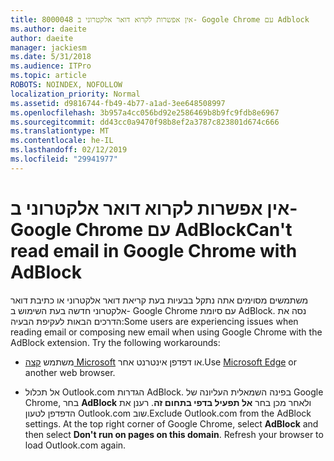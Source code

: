 ```yaml
---
title: 8000048 אין אפשרות לקרוא דואר אלקטרוני ב- Gogole Chrome עם Adblock
ms.author: daeite
author: daeite
manager: jackiesm
ms.date: 5/31/2018
ms.audience: ITPro
ms.topic: article
ROBOTS: NOINDEX, NOFOLLOW
localization_priority: Normal
ms.assetid: d9816744-fb49-4b77-a1ad-3ee648508997
ms.openlocfilehash: 3b957a4cc056bd92e2586469b8b9fc9fdb8e6967
ms.sourcegitcommit: dd43cc0a9470f98b8ef2a3787c823801d674c666
ms.translationtype: MT
ms.contentlocale: he-IL
ms.lasthandoff: 02/12/2019
ms.locfileid: "29941977"
---
```

# <a name="cant-read-email-in-google-chrome-with-adblock"></a><span data-ttu-id="6136d-102">אין אפשרות לקרוא דואר אלקטרוני ב- Google Chrome עם AdBlock</span><span class="sxs-lookup"><span data-stu-id="6136d-102">Can't read email in Google Chrome with AdBlock</span></span>

<span data-ttu-id="6136d-p101">משתמשים מסוימים אתה נתקל בבעיות בעת קריאת דואר אלקטרוני או כתיבת דואר אלקטרוני חדשה בעת השימוש ב- Google Chrome עם סיומת AdBlock. נסה את הדרכים הבאות לעקיפת הבעיה:</span><span class="sxs-lookup"><span data-stu-id="6136d-p101">Some users are experiencing issues when reading email or composing new email when using Google Chrome with the AdBlock extension. Try the following workarounds:</span></span>
  
- <span data-ttu-id="6136d-105">משתמש [קצה Microsoft](https://go.microsoft.com/fwlink/p/?linkid=2001503&amp;clcid=0x409) או דפדפן אינטרנט אחר.</span><span class="sxs-lookup"><span data-stu-id="6136d-105">Use [Microsoft Edge](https://go.microsoft.com/fwlink/p/?linkid=2001503&amp;clcid=0x409) or another web browser.</span></span> 
    
- <span data-ttu-id="6136d-p102">אל תכלול Outlook.com הגדרות AdBlock. בפינה השמאלית העליונה של Google Chrome, בחר **AdBlock** ולאחר מכן בחר **אל תפעיל בדפי בתחום זה**. רענן את הדפדפן לטעון Outlook.com שוב.</span><span class="sxs-lookup"><span data-stu-id="6136d-p102">Exclude Outlook.com from the AdBlock settings. At the top right corner of Google Chrome, select **AdBlock** and then select **Don't run on pages on this domain**. Refresh your browser to load Outlook.com again.</span></span> 
    

